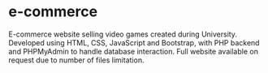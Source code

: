 # e-commerce
E-commerce website selling video games created during University. 
Developed using HTML, CSS, JavaScript and Bootstrap, with PHP backend and PHPMyAdmin to handle database interaction.
Full website available on request due to number of files limitation.
